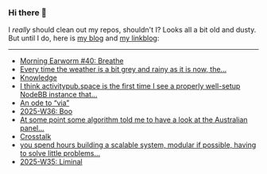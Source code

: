 ### Hi there 👋

I _really_ should clean out my repos, shouldn't I? Looks all a bit old and dusty. But until I do, here is [my blog](https://lostfocus.de/) and [my linkblog](https://dominikschwind.com/links):

--- 

<!-- POST-LIST:START -->
- [Morning Earworm #40: Breathe](https://lostfocus.de/2025/09/09/morning-earworm-40-breathe/)
- [Every time the weather is a bit grey and rainy as it is now, the…](https://lostfocus.de/2025/09/08/235107/)
- [Knowledge](https://lostfocus.de/2025/09/08/knowledge/)
- [I think activitypub.space is the first time I see a properly well-setup NodeBB instance that…](https://lostfocus.de/2025/09/08/235096/)
- [An ode to “via”](https://multiline.co/mment/2023/12/ode-to-via/)
- [2025-W36: Boo](https://lostfocus.de/2025/09/07/2025-w36-boo/)
- [At some point some algorithm told me to have a look at the Australian panel…](https://lostfocus.de/2025/09/01/235072/)
- [Crosstalk](https://lostfocus.de/2025/09/01/crosstalk/)
- [you spend hours building a scalable system, modular if possible, having to solve little problems…](https://lostfocus.de/2025/09/01/235059/)
- [2025-W35: Liminal](https://lostfocus.de/2025/08/31/2025-w35-liminal/)
<!-- POST-LIST:END -->

<!--
**lostfocus/lostfocus** is a ✨ _special_ ✨ repository because its `README.md` (this file) appears on your GitHub profile.

Here are some ideas to get you started:

- 🔭 I’m currently working on ...
- 🌱 I’m currently learning ...
- 👯 I’m looking to collaborate on ...
- 🤔 I’m looking for help with ...
- 💬 Ask me about ...
- 📫 How to reach me: ...
- 😄 Pronouns: ...
- ⚡ Fun fact: ...
-->
